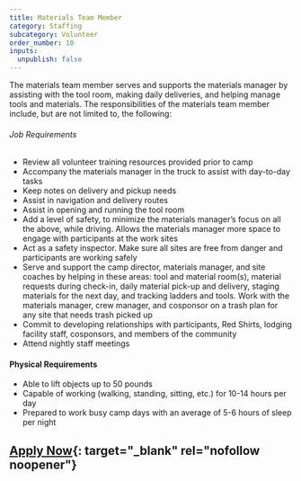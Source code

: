 ```yaml
---
title: Materials Team Member
category: Staffing
subcategory: Volunteer
order_number: 10
inputs:
  unpublish: false
---
```

The materials team member serves and supports the materials manager by assisting with the tool room, making daily deliveries, and helping manage tools and materials. The responsibilities of the materials team member include, but are not limited to, the following:

###### Job Requirements

* Review all volunteer training resources provided prior to camp
* Accompany the materials manager in the truck to assist with day-to-day tasks
* Keep notes on delivery and pickup needs
* Assist in navigation and delivery routes
* Assist in opening and running the tool room
* Add a level of safety, to minimize the materials manager’s focus on all the above, while driving. Allows the materials manager more space to engage with participants at the work sites
* Act as a safety inspector. Make sure all sites are free from danger and participants are working safely
* Serve and support the camp director, materials manager, and site coaches by helping in these areas: tool and material room(s), material requests during check-in, daily material pick-up and delivery, staging materials for the next day, and tracking ladders and tools. Work with the materials manager, crew manager, and cosponsor on a trash plan for any site that needs trash picked up
* Commit to developing relationships with participants, Red Shirts, lodging facility staff, cosponsors, and members of the community
* Attend nightly staff meetings

#### Physical Requirements

* Able to lift objects up to 50 pounds
* Capable of working (walking, standing, sitting, etc.) for 10-14 hours per day
* Prepared to work busy camp days with an average of 5-6 hours of sleep per night

## [Apply Now](https://argentasoftware.com/interfaces/gmt/portalStaff/frmSignUp.aspx "Apply Now"){: target="_blank" rel="nofollow noopener"}